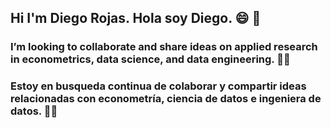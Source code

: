 ## Hi I'm Diego Rojas. Hola soy Diego. 😄 👋 

### I’m looking to collaborate and share ideas on applied research in econometrics, data science, and data engineering.  🐼🐍

### Estoy en busqueda continua de colaborar y compartir ideas relacionadas con econometría, ciencia de datos  e ingeniera de datos.  🐼🐍





